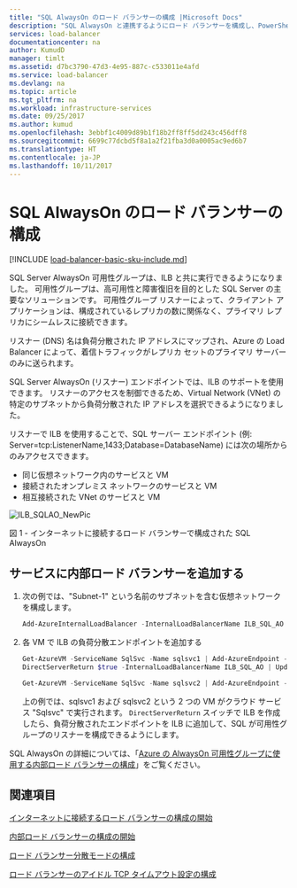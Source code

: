 ```yaml
---
title: "SQL AlwaysOn のロード バランサーの構成 |Microsoft Docs"
description: "SQL AlwaysOn と連携するようにロード バランサーを構成し、PowerShell を利用して SQL の実装用にロード バランサーを作成する方法"
services: load-balancer
documentationcenter: na
author: KumudD
manager: timlt
ms.assetid: d7bc3790-47d3-4e95-887c-c533011e4afd
ms.service: load-balancer
ms.devlang: na
ms.topic: article
ms.tgt_pltfrm: na
ms.workload: infrastructure-services
ms.date: 09/25/2017
ms.author: kumud
ms.openlocfilehash: 3ebbf1c4009d89b1f18b2ff8ff5dd243c456dff8
ms.sourcegitcommit: 6699c77dcbd5f8a1a2f21fba3d0a0005ac9ed6b7
ms.translationtype: HT
ms.contentlocale: ja-JP
ms.lasthandoff: 10/11/2017
---
```

# <a name="configure-load-balancer-for-sql-always-on"></a>SQL AlwaysOn のロード バランサーの構成

[!INCLUDE [load-balancer-basic-sku-include.md](../../includes/load-balancer-basic-sku-include.md)]

SQL Server AlwaysOn 可用性グループは、ILB と共に実行できるようになりました。 可用性グループは、高可用性と障害復旧を目的とした SQL Server の主要なソリューションです。 可用性グループ リスナーによって、クライアント アプリケーションは、構成されているレプリカの数に関係なく、プライマリ レプリカにシームレスに接続できます。

リスナー (DNS) 名は負荷分散された IP アドレスにマップされ、Azure の Load Balancer によって、着信トラフィックがレプリカ セットのプライマリ サーバーのみに送られます。

SQL Server AlwaysOn (リスナー) エンドポイントでは、ILB のサポートを使用できます。 リスナーのアクセスを制御できるため、Virtual Network (VNet) の特定のサブネットから負荷分散された IP アドレスを選択できるようになりました。

リスナーで ILB を使用することで、SQL サーバー エンドポイント (例: Server=tcp:ListenerName,1433;Database=DatabaseName) には次の場所からのみアクセスできます。

* 同じ仮想ネットワーク内のサービスと VM
* 接続されたオンプレミス ネットワークのサービスと VM
* 相互接続された VNet のサービスと VM

![ILB_SQLAO_NewPic](./media/load-balancer-configure-sqlao/sqlao1.png)

図 1 - インターネットに接続するロード バランサーで構成された SQL AlwaysOn

## <a name="add-internal-load-balancer-to-the-service"></a>サービスに内部ロード バランサーを追加する

1. 次の例では、"Subnet-1" という名前のサブネットを含む仮想ネットワークを構成します。

    ```powershell
    Add-AzureInternalLoadBalancer -InternalLoadBalancerName ILB_SQL_AO -SubnetName Subnet-1 -ServiceName SqlSvc
    ```
2. 各 VM で ILB の負荷分散エンドポイントを追加する

    ```powershell
    Get-AzureVM -ServiceName SqlSvc -Name sqlsvc1 | Add-AzureEndpoint -Name "LisEUep" -LBSetName "ILBSet1" -Protocol tcp -LocalPort 1433 -PublicPort 1433 -ProbePort 59999 -ProbeProtocol tcp -ProbeIntervalInSeconds 10 -
    DirectServerReturn $true -InternalLoadBalancerName ILB_SQL_AO | Update-AzureVM

    Get-AzureVM -ServiceName SqlSvc -Name sqlsvc2 | Add-AzureEndpoint -Name "LisEUep" -LBSetName "ILBSet1" -Protocol tcp -LocalPort 1433 -PublicPort 1433 -ProbePort 59999 -ProbeProtocol tcp -ProbeIntervalInSeconds 10 -DirectServerReturn $true -InternalLoadBalancerName ILB_SQL_AO | Update-AzureVM
    ```

    上の例では、sqlsvc1 および sqlsvc2 という 2 つの VM がクラウド サービス "Sqlsvc" で実行されます。 `DirectServerReturn` スイッチで ILB を作成したら、負荷分散されたエンドポイントを ILB に追加して、SQL が可用性グループのリスナーを構成できるようにします。

SQL AlwaysOn の詳細については、「[Azure の AlwaysOn 可用性グループに使用する内部ロード バランサーの構成](../virtual-machines/windows/sql/virtual-machines-windows-portal-sql-alwayson-int-listener.md)」をご覧ください。

## <a name="see-also"></a>関連項目
[インターネットに接続するロード バランサーの構成の開始](load-balancer-get-started-internet-arm-ps.md)

[内部ロード バランサーの構成の開始](load-balancer-get-started-ilb-arm-ps.md)

[ロード バランサー分散モードの構成](load-balancer-distribution-mode.md)

[ロード バランサーのアイドル TCP タイムアウト設定の構成](load-balancer-tcp-idle-timeout.md)
